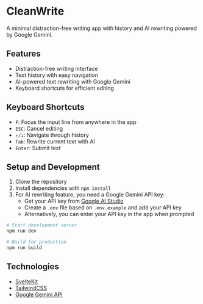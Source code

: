 # CleanWrite

A minimal distraction-free writing app with history and AI rewriting powered by Google Gemini.

## Features

- Distraction-free writing interface
- Text history with easy navigation
- AI-powered text rewriting with Google Gemini
- Keyboard shortcuts for efficient editing

## Keyboard Shortcuts

- `F`: Focus the input line from anywhere in the app
- `ESC`: Cancel editing
- `↑/↓`: Navigate through history
- `Tab`: Rewrite current text with AI
- `Enter`: Submit text

## Setup and Development

1. Clone the repository
2. Install dependencies with `npm install`
3. For AI rewriting feature, you need a Google Gemini API key:
   - Get your API key from [Google AI Studio](https://makersuite.google.com/app/apikey)
   - Create a `.env` file based on `.env.example` and add your API key
   - Alternatively, you can enter your API key in the app when prompted

```bash
# Start development server
npm run dev

# Build for production
npm run build
```

## Technologies

- [SvelteKit](https://kit.svelte.dev/)
- [TailwindCSS](https://tailwindcss.com/)
- [Google Gemini API](https://ai.google.dev/)

